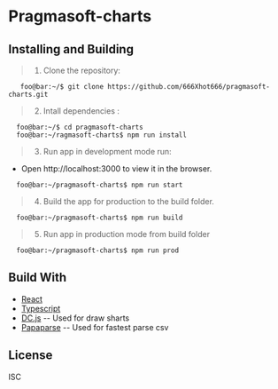 # Pragmasoft-charts

## Installing and Building

> 1.  Clone the repository:

```console
   foo@bar:~/$ git clone https://github.com/666Xhot666/pragmasoft-charts.git
```

> 2.  Intall dependencies :

```console
  foo@bar:~/$ cd pragmasoft-charts
  foo@bar:~/ragmasoft-charts$ npm run install
```

> 3.  Run app in development mode run:

- Open http://localhost:3000 to view it in the browser.

```console
  foo@bar:~/pragmasoft-charts$ npm run start
```

> 4. Build the app for production to the build folder.

```console
  foo@bar:~/pragmasoft-charts$ npm run build
```

> 5. Run app in production mode from build folder

```console
  foo@bar:~/pragmasoft-charts$ npm run prod
```

## Build With

- [React](https://uk.reactjs.org/)
- [Typescript](https://www.typescriptlang.org/)
- [DC.js](https://github.com/dc-js/dc.js) -- Used for draw sharts
- [Papaparse](https://github.com/mholt/PapaParse) -- Used for fastest parse csv

## License

ISC
